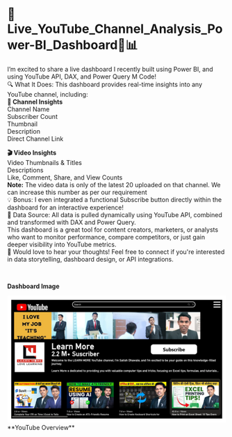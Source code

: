 # 🚀 Live_YouTube_Channel_Analysis_Power-BI_Dashboard🎥📊
I’m excited to share a live dashboard I recently built using Power BI, and using YouTube API, DAX, and Power Query M Code!
<br>
🔍 What It Does:
This dashboard provides real-time insights into any YouTube channel, including:
<br>
**📌 Channel Insights**
<br>
Channel Name
<br>
Subscriber Count
<br>
Thumbnail
<br>
Description
<br>
Direct Channel Link
<br>

**🎬 Video Insights**
<br>
Video Thumbnails & Titles
<br>
Descriptions
<br>
Like, Comment, Share, and View Counts
<br>
**Note:** The video data is only of the latest 20 uploaded on that channel. We can increase this number as per our requirement
<br>
💡 Bonus: I even integrated a functional Subscribe button directly within the dashboard for an interactive experience!
<br>
🔗 Data Source: All data is pulled dynamically using YouTube API, combined and transformed with DAX and Power Query.
<br>
This dashboard is a great tool for content creators, marketers, or analysts who want to monitor performance, compare competitors, or just gain deeper visibility into YouTube metrics.
<br>
💬 Would love to hear your thoughts! Feel free to connect if you're interested in data storytelling, dashboard design, or API integrations.

<br>

**Dashboard Image**

<img src="https://github.com/Manish-Data-Analyst/Live_YouTube_Channel_Analysis_Power-BI_Dashboard/blob/adc4c82a718c1ca60223ae122f90b095f82c3fe0/Live%20YouTube%20Overview.jpg" alt="Image Discription" width="600">
<br>
**YouTube Overview**
